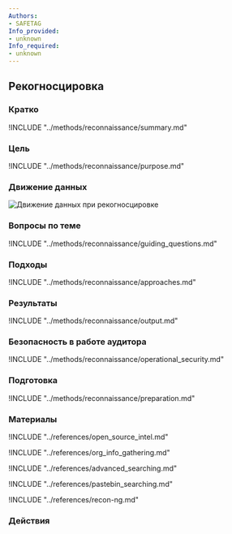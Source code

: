 ```yaml
---
Authors:
- SAFETAG
Info_provided:
- unknown
Info_required:
- unknown
---
```


## Рекогносцировка

### Кратко
!INCLUDE "../methods/reconnaissance/summary.md"

### Цель
!INCLUDE "../methods/reconnaissance/purpose.md"

### Движение данных
![Движение данных при рекогносцировке](images/info_flows/reconnaissance.svg)

### Вопросы по теме
!INCLUDE "../methods/reconnaissance/guiding_questions.md"

### Подходы
!INCLUDE "../methods/reconnaissance/approaches.md"

### Результаты
!INCLUDE "../methods/reconnaissance/output.md"

### Безопасность в работе аудитора
!INCLUDE "../methods/reconnaissance/operational_security.md"

### Подготовка
!INCLUDE "../methods/reconnaissance/preparation.md"




### Материалы
<div class="greybox">

!INCLUDE "../references/open_source_intel.md"

!INCLUDE "../references/org_info_gathering.md"

!INCLUDE "../references/advanced_searching.md"

!INCLUDE "../references/pastebin_searching.md"

!INCLUDE "../references/recon-ng.md"
</div>

### Действия